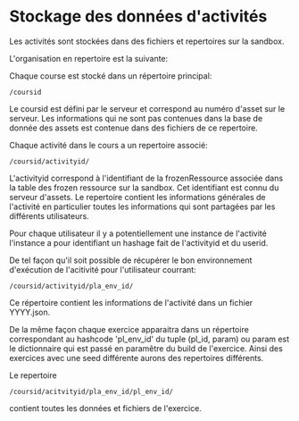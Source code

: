 
# Stockage des données d'activités

Les activités sont stockées dans des fichiers et repertoires sur la sandbox.   

L'organisation en repertoire est la suivante:  

Chaque course est stocké dans un répertoire principal: 
 
```
/coursid
```

Le coursid est défini par le serveur et correspond au numéro d'asset sur le serveur. 
Les informations qui ne sont pas contenues dans la base de donnée des assets est contenue
dans des fichiers de ce repertoire.


Chaque activité dans le cours a un repertoire associé:
```
/coursid/activityid/
```
L'activityid correspond à l'identifiant de la frozenRessource associée dans la table des frozen
 ressource sur la sandbox.
Cet identifiant est connu du serveur d'assets.
Le repertoire contient les informations générales de l'activité en particulier toutes les informations 
qui sont partagées par les différents utilisateurs.



Pour chaque utilisateur il y a potentiellement une instance de l'activité l'instance a pour identifiant 
un hashage fait de l'activityid et du userid.

De tel façon qu'il soit possible de récupérer le bon environnement d'exécution de l'acitivité pour l'utilisateur courrant:   
```
/coursid/activityid/pla_env_id/
```
Ce répertoire contient les informations de l'activité dans un fichier YYYY.json. 


De la même façon chaque exercice apparaitra dans un répertoire correspondant au hashcode 'pl_env_id' du tuple (pl_id, param) ou param est le dictionnaire qui est passé en paramêtre du build de l'exercice. Ainsi des exercices avec une seed différente aurons des repertoires différents.

Le repertoire 
```
/coursid/acitvityid/pla_env_id/pl_env_id/ 
```
contient toutes les données et fichiers de l'exercice.


